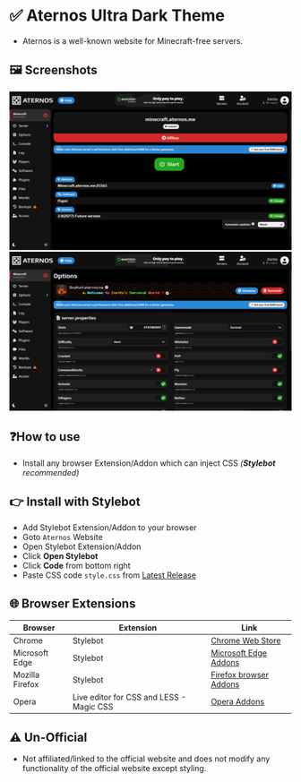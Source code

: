 # ✅ Aternos Ultra Dark Theme
- Aternos is a well-known website for Minecraft-free servers.
## 🖼️ Screenshots
![Screenshot1](https://github.com/cool-dev-code/Aternos-Dark-Theme/blob/images/Screenshot-1.png)
![Screenshot1](https://github.com/cool-dev-code/Aternos-Dark-Theme/blob/images/Screenshot-2.png)
## ❓How to use
- Install any browser Extension/Addon which can inject CSS *(**Stylebot** recommended)*
## 👉 Install with Stylebot
- Add Stylebot Extension/Addon to your browser
- Goto `Aternos` Website
- Open Stylebot Extension/Addon
- Click **Open Stylebot**
- Click **Code** from bottom right
- Paste CSS code `style.css` from [Latest Release](https://github.com/cool-dev-code/Aternos-Dark-Theme/releases)
## 🌐 Browser Extensions
| Browser | Extension | Link |
|-----------------|-----------------|-----------------|
| Chrome | Stylebot | [Chrome Web Store](https://chromewebstore.google.com/detail/stylebot/oiaejidbmkiecgbjeifoejpgmdaleoha) |
| Microsoft Edge | Stylebot | [Microsoft Edge Addons](https://microsoftedge.microsoft.com/addons/detail/stylebot/mjolbpfednnbebfapicajpifliopnnai) |
| Mozilla Firefox | Stylebot | [Firefox browser Addons](https://addons.mozilla.org/en-US/firefox/addon/stylebot-web/) |
| Opera | Live editor for CSS and LESS - Magic CSS | [Opera Addons](https://addons.opera.com/en-gb/extensions/details/live-editor-for-css-and-less-magic-css/) |

## ⚠️ Un-Official
- Not affiliated/linked to the official website and does not modify any functionality of the official website except styling.

